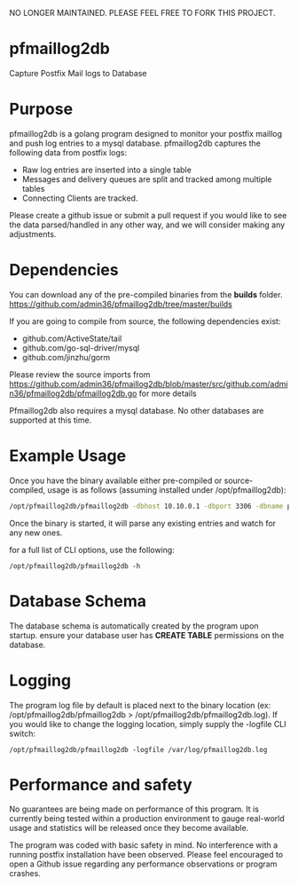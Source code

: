 NO LONGER MAINTAINED. PLEASE FEEL FREE TO FORK THIS PROJECT.

pfmaillog2db
============

Capture Postfix Mail logs to Database

# Purpose

pfmaillog2db is a golang program designed to monitor your postfix maillog and push log entries to a mysql database. pfmaillog2db captures the following data from postfix logs:

* Raw log entries are inserted into a single table
* Messages and delivery queues are split and tracked among multiple tables
* Connecting Clients are tracked. 

Please create a github issue or submit a pull request if you would like to see the data parsed/handled in any other way, and we will consider making any adjustments.

# Dependencies

You can download any of the pre-compiled binaries from the **builds** folder. https://github.com/admin36/pfmaillog2db/tree/master/builds

If you are going to compile from source, the following dependencies exist:

* github.com/ActiveState/tail
* github.com/go-sql-driver/mysql
* github.com/jinzhu/gorm

Please review the source imports from https://github.com/admin36/pfmaillog2db/blob/master/src/github.com/admin36/pfmaillog2db/pfmaillog2db.go for more details

Pfmaillog2db also requires a mysql database. No other databases are supported at this time. 

# Example Usage

Once you have the binary available either pre-compiled or source-compiled, usage is as follows (assuming installed under /opt/pfmaillog2db):

```bash
/opt/pfmaillog2db/pfmaillog2db -dbhost 10.10.0.1 -dbport 3306 -dbname pfmaillog2db -dbuser pfmaillog2db -dbpass MySecretPassword -maillog /var/log/maillog
```

Once the binary is started, it will parse any existing entries and watch for any new ones. 

for a full list of CLI options, use the following:

```
/opt/pfmaillog2db/pfmaillog2db -h
```

# Database Schema

The database schema is automatically created by the program upon startup. ensure your database user has **CREATE TABLE** permissions on the database. 

# Logging

The program log file by default is placed next to the binary location (ex: /opt/pfmaillog2db/pfmaillog2db > /opt/pfmaillog2db/pfmaillog2db.log). If you would like to change the logging location, simply supply the -logfile CLI switch:

```
/opt/pfmaillog2db/pfmaillog2db -logfile /var/log/pfmaillog2db.log
```

# Performance and safety

No guarantees are being made on performance of this program. It is currently being tested within a production environment to gauge real-world usage and statistics will be released once they become available.

The program was coded with basic safety in mind. No interference with a running postfix installation have been observed. Please feel encouraged to open a Github issue regarding any performance observations or program crashes.


